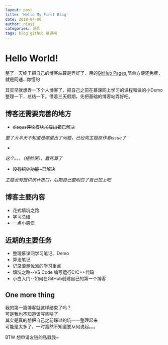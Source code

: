 ```yaml
---
layout: post
title: 'Hello My First Blog'
date: 2018-04-06
author: niuyi
categories: 记录
tags: blog github 慕课网
---
```


# Hello World!

整了一天终于把自己的博客站算是弄好了，用的[GitHub Pages](https://pages.github.com/),简单方便还免费，就是网速...你懂的  

其实早就想弄一下个人博客了，把自己之前在慕课网上学习的课程和做的小Demo整理一下，总结一下。借着三天假期，先把基础的博客站弄好吧。

## 博客还需要完善的地方

* ~~disqus评论模块加载出错~~已解决

*整了大半天不知道是哪里出了问题，已经向主题原作者issue了*
* ~~~favicon.ico 无法加载~~~已解决

*这个。。。（捂脸哭），蠢死算了*
* ~~没有统计功能~~~已解决

*主题没有提供统计接口，后期自己整明白了自己加上吧*

## 博客主要内容
* 花式填坑之路
* 学习总结
* 一点小感悟

## 近期的主要任务
* 整理慕课网学习笔记、Demo
* 算法笔记
* 记录浪潮优派的学习重点
* 填坑之路--VS Code 编写运行C/C++代码
* 小白入门--如何在GitHub创建自己的第一个博客

## One more thing 
我的第一篇博客就这样结束了吗？  
可是我也不知道该写些啥了  
其实是真的想把自己之前踩过的坑一一整理起来  
可能是太多了，一时竟然不知道要从何说起。。。

BTW 想申请友链的私戳我~




